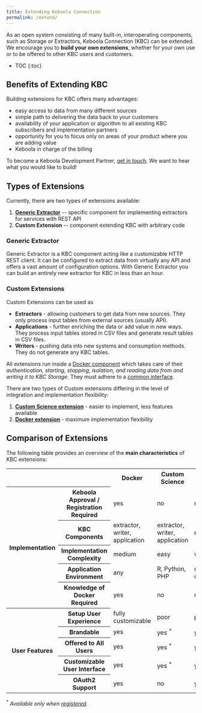 ```yaml
---
title: Extending Keboola Connection
permalink: /extend/
---
```


As an open system consisting of many built-in, interoperating components, 
such as Storage or Extractors, Keboola Connection (KBC) can be extended. 
We encourage you to **build your own extensions**, whether for your own use or to be offered to other KBC users and customers. 

* TOC
{:toc}

## Benefits of Extending KBC

Building extensions for KBC offers many advantages: 

- easy access to data from many different sources
- simple path to delivering the data back to your customers
- availability of your application or algorithm to all existing KBC subscribers and implementation partners
- opportunity for you to focus only on areas of your product where you are adding value 
- Keboola in charge of the billing 

To become a Keboola Development Partner, [get in touch](https://www.keboola.com/contact/). We want to hear
what you would like to build!

## Types of Extensions
Currently, there are two types of extensions available:

1. [**Generic Extractor**](https://github.com/keboola/generic-extractor/) -- specific component for implementing extractors 
for services with REST API
2. **Custom Extension** -- component extending KBC with arbitrary code

### Generic Extractor
Generic Extractor is a KBC component acting like a customizable HTTP REST client. 
It can be configured to extract data from virtually any API and offers a vast amount of configuration options. 
With Generic Extractor you can build an entirely new extractor for KBC in less than an hour. 

### Custom Extensions
Custom Extensions can be used as 

- **Extractors** - allowing customers to get data from new sources. They only process input tables from external sources (usually API).
- **Applications** - further enriching the data or add value in new ways. They process input tables stored in CSV files and generate result tables in CSV files. 
- **Writers** - pushing data into new systems and consumption methods. They do not generate any KBC tables. 

All extensions run inside a [Docker component](/integrate/docker-bundle) which takes care of their
*authentication, starting, stopping, isolation, and reading data from and writing it to KBC Storage*.
They must adhere to a [common interface](/extend/common-interface/).

There are two types of Custom extensions differing in the level of integration and implementation flexibility:

1. [**Custom Science extension**](/extend/custom-science/) - easier to implement, less features available
2. [**Docker extension**](/extend/docker/) - maximum implementation flexibility

## Comparison of Extensions
The following table provides an overview of the **main characteristics** of KBC extensions:

<table>
  <tr>
    <th colspan="2"></th>
    <th>Docker</th>
    <th>Custom Science</th>
    <th>Generic Extractor</th>
  </tr>
  <tr>
    <th rowspan="5">Implementation</th>
    <th>Keboola Approval / Registration Required</th>
    <td>yes</td>
    <td>no</td>
    <td>no</td>
  </tr>
  <tr>
    <th>KBC Components</th>
    <td>extractor, writer, application</td>
    <td>extractor, writer, application</td>
    <td>extractor</td>
  </tr>
  <tr>
    <th>Implementation Complexity</th>
    <td>medium</td>
    <td>easy</td>
    <td>very easy</td>
  </tr>
  <tr>
    <th>Application Environment</th>
    <td>any</td>
    <td>R, Python, PHP</td>
    <td>configuration only</td>
  </tr>
  <tr>
    <th>Knowledge of Docker Required</th>
    <td>yes</td>
    <td>no</td>
    <td>no</td>
  </tr>
  <tr>
    <th rowspan="5">User Features</th>
    <th>Setup User Experience</th>
    <td>fully customizable</td>
    <td>poor</td>
    <td>poor</td>
  </tr>
  <tr>
    <th>Brandable</th>
    <td>yes</td>
    <td>yes <sup>*</sup></td>
    <td>yes <sup>*</sup></td>
  </tr>
  <tr>
    <th>Offered to All Users</th>
    <td>yes</td>
    <td>yes <sup>*</sup></td>
    <td>yes <sup>*</sup></td>
  </tr>
  <tr>
    <th>Customizable User Interface</th>
    <td>yes</td>
    <td>yes <sup>*</sup></td>
    <td>yes <sup>*</sup></td>
  </tr>
  <tr>
    <th>OAuth2 Support</th>
    <td>yes</td>
    <td>no</td>
    <td>yes</td>
  </tr>
</table>

<sup>\*</sup> *Available only when [registered](/extend/registration/).*

